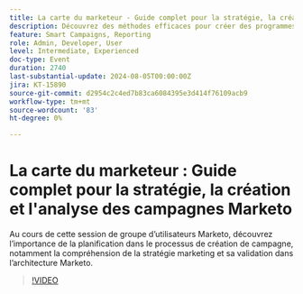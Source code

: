 ```yaml
---
title: La carte du marketeur - Guide complet pour la stratégie, la création et l'analyse des campagnes Marketo
description: Découvrez des méthodes efficaces pour créer des programmes de Marketo Engage, y compris l’importation, le clonage et la création à partir de zéro. Personnalisez les modèles de Marketo Engage pour répondre aux normes de la marque et gérer les ressources et les coûts de période.
feature: Smart Campaigns, Reporting
role: Admin, Developer, User
level: Intermediate, Experienced
doc-type: Event
duration: 2740
last-substantial-update: 2024-08-05T00:00:00Z
jira: KT-15890
source-git-commit: d2954c2c4ed7b83ca6084395e3d414f76109acb9
workflow-type: tm+mt
source-wordcount: '83'
ht-degree: 0%

---
```



# La carte du marketeur : Guide complet pour la stratégie, la création et l&#39;analyse des campagnes Marketo

Au cours de cette session de groupe d’utilisateurs Marketo, découvrez l’importance de la planification dans le processus de création de campagne, notamment la compréhension de la stratégie marketing et sa validation dans l’architecture Marketo.

>[!VIDEO](https://video.tv.adobe.com/v/3432223/?learn=on)
